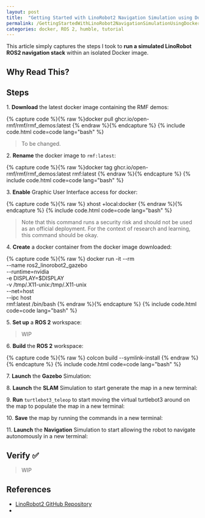 ```yaml
---
layout: post
title:  "Getting Started with LinoRobot2 Navigation Simulation using Docker 🐳" 
permalink: /GettingStartedWithLinoRobot2NavigationSimulationUsingDocker/
categories: docker, ROS 2, humble, tutorial
---
```


This article simply captures the steps I took to **run a simulated LinoRobot ROS2 navigation stack** within an isolated Docker image. 

## **Why Read This?**



## **Steps**

1\. **Download** the latest docker image containing the RMF demos:

{% capture code %}{% raw %}docker pull ghcr.io/open-rmf/rmf/rmf_demos:latest
{% endraw %}{% endcapture %}
{% include code.html code=code lang="bash" %}

> To be changed.

2\. **Rename** the docker image to `rmf:latest`:

{% capture code %}{% raw %}docker tag ghcr.io/open-rmf/rmf/rmf_demos:latest rmf:latest
{% endraw %}{% endcapture %}
{% include code.html code=code lang="bash" %}

3\. **Enable** Graphic User Interface access for docker:

{% capture code %}{% raw %}
xhost +local:docker
{% endraw %}{% endcapture %}
{% include code.html code=code lang="bash" %}

> Note that this command runs a security risk and should not be used as an official deployment. For the context of research and learning, this command should be okay.

4\. **Create** a docker container from the docker image downloaded:

{% capture code %}{% raw %}
docker run -it --rm \
 --name ros2_linorobot2_gazebo \
 --runtime=nvidia \
 -e DISPLAY=$DISPLAY \
 -v /tmp/.X11-unix:/tmp/.X11-unix \
 --net=host \
 --ipc host \
 rmf:latest /bin/bash
{% endraw %}{% endcapture %}
{% include code.html code=code lang="bash" %}

5\. **Set up** a **ROS 2** workspace:

> WIP

6\. **Build** the **ROS 2** workspace:

{% capture code %}{% raw %}
colcon build --symlink-install
{% endraw %}{% endcapture %}
{% include code.html code=code lang="bash" %}

7\. **Launch** the **Gazebo** Simulation:


8\. **Launch** the **SLAM** Simulation to start generate the map in a new terminal:

9\. **Run** `turtlebot3_teleop` to start moving the virtual turtlebot3 around on the map to populate the map in a new terminal:

10\. **Save** the map by running the commands in a new terminal:

11\. **Launch** the **Navigation** Simulation to start allowing the robot to navigate autonomously in a new terminal:

## **Verify** ✅

> WIP

## **References**

- [LinoRobot2 GitHub Repository](https://github.com/linorobot/linorobot2)
- []()